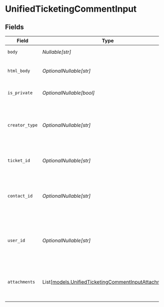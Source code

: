 # UnifiedTicketingCommentInput


## Fields

| Field                                                                                                        | Type                                                                                                         | Required                                                                                                     | Description                                                                                                  | Example                                                                                                      |
| ------------------------------------------------------------------------------------------------------------ | ------------------------------------------------------------------------------------------------------------ | ------------------------------------------------------------------------------------------------------------ | ------------------------------------------------------------------------------------------------------------ | ------------------------------------------------------------------------------------------------------------ |
| `body`                                                                                                       | *Nullable[str]*                                                                                              | :heavy_check_mark:                                                                                           | The body of the comment                                                                                      | Assigned to Eric !                                                                                           |
| `html_body`                                                                                                  | *OptionalNullable[str]*                                                                                      | :heavy_minus_sign:                                                                                           | The html body of the comment                                                                                 | <p>Assigned to Eric !</p>                                                                                    |
| `is_private`                                                                                                 | *OptionalNullable[bool]*                                                                                     | :heavy_minus_sign:                                                                                           | The public status of the comment                                                                             | false                                                                                                        |
| `creator_type`                                                                                               | *OptionalNullable[str]*                                                                                      | :heavy_minus_sign:                                                                                           | The creator type of the comment. Authorized values are either USER or CONTACT                                | USER                                                                                                         |
| `ticket_id`                                                                                                  | *OptionalNullable[str]*                                                                                      | :heavy_minus_sign:                                                                                           | The UUID of the ticket the comment is tied to                                                                | 801f9ede-c698-4e66-a7fc-48d19eebaa4f                                                                         |
| `contact_id`                                                                                                 | *OptionalNullable[str]*                                                                                      | :heavy_minus_sign:                                                                                           | The UUID of the contact which the comment belongs to (if no user_id specified)                               | 801f9ede-c698-4e66-a7fc-48d19eebaa4f                                                                         |
| `user_id`                                                                                                    | *OptionalNullable[str]*                                                                                      | :heavy_minus_sign:                                                                                           | The UUID of the user which the comment belongs to (if no contact_id specified)                               | 801f9ede-c698-4e66-a7fc-48d19eebaa4f                                                                         |
| `attachments`                                                                                                | List[[models.UnifiedTicketingCommentInputAttachments](../models/unifiedticketingcommentinputattachments.md)] | :heavy_minus_sign:                                                                                           | The attachements UUIDs tied to the comment                                                                   | [<br/>"801f9ede-c698-4e66-a7fc-48d19eebaa4f"<br/>]                                                           |